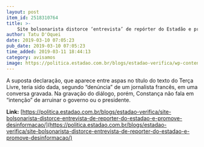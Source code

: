 ```yaml
---
layout: post
item_id: 2518310764
title: >-
    Site bolsonarista distorce ‘entrevista’ de repórter do Estadão e promove desinformação
author: Tatu D'Oquei
date: 2019-03-10 07:05:23
pub_date: 2019-03-10 07:05:23
time_added: 2019-03-11 18:44:13
category: avisamos
image: https://politica.estadao.com.br/blogs/estadao-verifica/wp-content/uploads/sites/690/2019/03/jair.jpg
---
```


A suposta declaração, que aparece entre aspas no título do texto do Terça Livre, teria sido dada, segundo “denúncia” de um jornalista francês, em uma conversa gravada. Na gravação do diálogo, porém, Constança não fala em “intenção” de arruinar o governo ou o presidente.

**Link:** [https://politica.estadao.com.br/blogs/estadao-verifica/site-bolsonarista-distorce-entrevista-de-reporter-do-estadao-e-promove-desinformacao/](https://politica.estadao.com.br/blogs/estadao-verifica/site-bolsonarista-distorce-entrevista-de-reporter-do-estadao-e-promove-desinformacao/)

